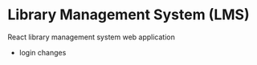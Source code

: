 # Library Management System (LMS)

React library management system web application

- login changes
